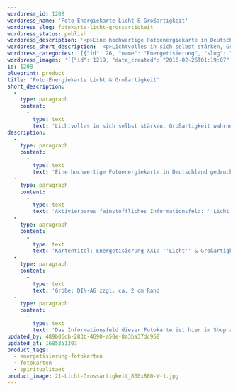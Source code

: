 ```yaml
---
wordpress_id: 1208
wordpress_name: 'Foto-Energiekarte Licht & Großartigkeit'
wordpress_slug: fotokarte-licht-grossartigkeit
wordpress_status: publish
wordpress_description: '<p>Eine hochwertige Fotoenergiekarte in Deutschland gedruckt und in Handarbeit laminiert. Sie ist in Postkartengröße (DIN-A6) oder kleiner gut zu transportieren und kann auch auf den Körper aufgelegt werden.</p><p>Aktivierbares feinstoffliches Informationsfeld: ''Licht'' und Großartigkeit sowie dem energetischen Zugang zu den dazugehörigen universellen Wissenspools.</p><p>Kartentitel: Energetisierung XXI: ''Licht'' &amp; Großartigkeit. Reihe: Energetisierung</p><p>Größe: DIN-A6 zzgl. ca. 2 cm Rand</p><p>Andere Formate sind individuell für Sie innerhalb weniger Tage herstellbar. Bitte kontaktieren Sie uns hierfür unter <a href="mailto:info@elvedenverlag.de">info@elvedenverlag.de</a>.</p><p>Das Informationsfeld dieser Fotokarte ist hier im Shop auch erhältlich als <a href="https://my.feenbaum.de/produkt-kategorie/energiebilder/wandbilder/energetisierung/">Wandbild</a>, <a href="https://my.feenbaum.de/produkt-kategorie/energiekissen/energetisierung-energiekissen/">Energiekissen</a> und <a href="https://my.feenbaum.de/produkt-kategorie/energiesprays/energetisierung-energiesprays/">Energiespray</a></p><p><a href="https://my.feenbaum.de/anwendung-energiebilder-foto-laminiert/">Anwendungshinweise      </a><a href="https://my.feenbaum.de/produktinformationen-fotokarten/">Produktinformationen</a></p>'
wordpress_short_description: '<p>Lichtvolles in sich selbst stärken, Großartigkeit wahrnehmen</p>'
wordpress_categories: '[{"id": 26, "name": "Energetisierung", "slug": "energetisierung-fotokarten"}, {"id": 23, "name": "Fotokarten", "slug": "fotokarten"}, {"id": 36, "name": "Spiritualit\u00e4t", "slug": "spiritualitaet"}]'
wordpress_images: '[{"id": 1219, "date_created": "2016-02-26T01:19:07", "date_created_gmt": "2016-02-25T23:19:07", "date_modified": "2016-02-26T01:19:07", "date_modified_gmt": "2016-02-25T23:19:07", "src": "https://my.feenbaum.de/wp-content/uploads/2016/02/21-Licht-Grossartigkeit_800x800-W-1.jpg", "name": "21 Licht-Grossartigkeit_800x800-W", "alt": ""}]'
id: 1208
blueprint: product
title: 'Foto-Energiekarte Licht & Großartigkeit'
short_description:
  -
    type: paragraph
    content:
      -
        type: text
        text: 'Lichtvolles in sich selbst stärken, Großartigkeit wahrnehmen'
description:
  -
    type: paragraph
    content:
      -
        type: text
        text: 'Eine hochwertige Fotoenergiekarte in Deutschland gedruckt und in Handarbeit laminiert. Sie ist in Postkartengröße (DIN-A6) oder kleiner gut zu transportieren und kann auch auf den Körper aufgelegt werden.'
  -
    type: paragraph
    content:
      -
        type: text
        text: 'Aktivierbares feinstoffliches Informationsfeld: ''Licht'' und Großartigkeit sowie dem energetischen Zugang zu den dazugehörigen universellen Wissenspools.'
  -
    type: paragraph
    content:
      -
        type: text
        text: 'Kartentitel: Energetisierung XXI: ''Licht'' & Großartigkeit. Reihe: Energetisierung'
  -
    type: paragraph
    content:
      -
        type: text
        text: 'Größe: DIN-A6 zzgl. ca. 2 cm Rand'
  -
    type: paragraph
    content:
      -
        type: text
        text: 'Das Informationsfeld dieser Fotokarte ist hier im Shop auch erhältlich als Wandbild, Energiekissen und Energiespray'
updated_by: 489b06db-283b-4690-a50e-8a3ba37dc968
updated_at: 1685351307
product_tags:
  - energetisierung-fotokarten
  - fotokarten
  - spiritualitaet
product_image: 21-Licht-Grossartigkeit_800x800-W-1.jpg
---
```

